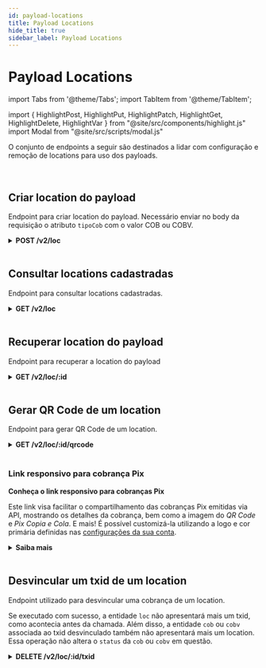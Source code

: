```yaml
---
id: payload-locations
title: Payload Locations
hide_title: true
sidebar_label: Payload Locations
---
```

<h1 className="titulo">Payload Locations </h1>
<div className="conteudo">

import Tabs from '@theme/Tabs';
import TabItem from '@theme/TabItem';


import { HighlightPost, HighlightPut, HighlightPatch, HighlightGet, HighlightDelete, HighlightVar } from "@site/src/components/highlight.js"
import Modal from "@site/src/scripts/modal.js" 

<!-- Embedding React components with MDX -->
<!-- fontWeight: 'bold', -->

<div className="subtitulo">
O conjunto de endpoints a seguir são destinados a lidar com configuração e remoção de locations para uso dos payloads.
</div>

<br/>
<br/>

  ## Criar location do payload
  Endpoint para criar location do payload. Necessário enviar no body da requisição o atributo <code>tipoCob</code> com o valor COB ou COBV.

<div className="post">
<details className="col-100">
  <summary>
    <b><HighlightPost>POST</HighlightPost> /v2/loc</b>
  </summary>
      <div className="post-div"> 
          <div className="left">
            Requer autorização para o escopo: <code>payloadlocation.write</code> 
          </div>
      </div>
      <br/> <br/>
      <p><b>Requisição</b></p>
      <p></p>
  <Tabs
    defaultValue="exemplo1"
    values={[
    { label: 'COB', value: 'exemplo1', },
    { label: 'COBV', value: 'COBV', },
    ]}>
    
  <TabItem value="exemplo1">

  ```json
  {
    "tipoCob": "cob"
}
  ``` 
  </TabItem>
  <TabItem value="COBV">

  ```json
  {
    "tipoCob": "cobv"
}
  ```
  </TabItem>
  </Tabs>
  <br/>   
        
  <b>Respostas</b>

  <br/> 

  As respostas abaixo representam Sucesso(201) e Falhas/erros do consumo.
  <Tabs
    defaultValue="saida"
    values={[
      { label: '🟢 201', value: 'saida', },
      { label: '🔴 400', value: '400', },
    ]}>
  <TabItem value="saida">

  ```json
  {
    "id": 66,
    "location": "qrcodes-pix.gerencianet.com.br/v2/7796e273b8e447c2b2c0ac2c58fe1a13",
    "tipoCob": "cob",
    "criacao": "2021-01-15T20:13:39.462Z"
}
  ```
  </TabItem>
  <TabItem value="400">

  ```json
  {
    "nome": "json_invalido",
    "mensagem": "Valores ou tipos de campo inválidos",
    "erros": [
      {
        "chave": "enum",
        "caminho": ".body.tipoCob",
        "mensagem": "deve ser igual a um dos valores predefinidos"
      }
    ]
}
  ```
  </TabItem>
  </Tabs>

</details>

</div>

<br/>

  ## Consultar locations cadastradas
  Endpoint para consultar locations cadastradas.

  <div className="get">
<details className="col-100">
  <summary>
    <b><HighlightGet>GET</HighlightGet> /v2/loc</b>
  </summary>
      <div className="get-div"> 
          <div className="left">
            Requer autorização para o escopo: <code>payloadlocation.read</code> 
          </div>
          <div className="right">
          <Modal filename="/markdown/pix/location/Consultar_locations.md" />
          </div>
      </div>
      <br/> <br/>

  <p><b>Requisição</b></p>
  Para obter o resultado da consulta de locations é necessário informar os parâmetros <code>inicio</code> e <code>fim</code>, como exibido no trecho de código abaixo. Esses parâmetros restringem os resultados para os locations compreendidos nesse intervalo de datas.
<br/>
<br/>
  <code>
  /v2/loc/?inicio=2020-10-22T16:01:35Z&fim=2020-10-23T16:01:35Z
 </code>
  <br/>    

  <br/>    
  <b>Respostas</b>

  <br/> 

  As respostas abaixo representam Sucesso(200) e Falhas/erros do consumo.
  <Tabs
    defaultValue="saida"
    values={[
      { label: '🟢 200', value: 'saida', },
      { label: '🔴 400', value: '400', },
    ]}>
  <TabItem value="saida">

  ```json
  {
    "parametros": {
      "inicio": "2022-01-22T16:01:35.000Z",
      "fim": "2024-01-22T16:01:35.000Z",
      "paginacao": {
        "paginaAtual": 0,
        "itensPorPagina": 100,
        "quantidadeDePaginas": 3,
        "quantidadeTotalDeItens": 215
      }
    },
    "loc": [
      {
        "id": 1,
        "location": "qrcodes-pix.gerencianet.com.br/v2/05a9c9f346294ea1be67fb3dbac0fb9c",
        "tipoCob": "cob",
        "criacao": "2022-11-12T18:42:05.000Z"
      },
      {
        "id": 2,
        "location": "qrcodes-pix.gerencianet.com.br/v2/cobv/ba942526a50746cfae28e8d9af89afd0",
        "tipoCob": "cobv",
        "criacao": "2022-11-12T18:32:10.000Z",
        "txid": "31a0baG77448041d64352h4523459"
      },
      {
        "id": 3,
        "location": "qrcodes-pix.gerencianet.com.br/v2/de2fe49560c64a5fb70aa8249853279f",
        "tipoCob": "cob",
        "criacao": "2022-11-12T18:25:36.000Z",
        "txid": "31a0ba6a7a80g8d64352345334e5h7"
      }
    ]
}
  ``` 
  </TabItem>
  <TabItem value="400">

  ```json
{
    "nome": "valor_invalido",
    "mensagem": "Campo de data fim deve ser maior ou igual ao campo de data inicio"
}
  ```
 </TabItem>
  </Tabs>

</details>
</div> 

<br/>

  ## Recuperar location do payload
Endpoint para recuperar a location do payload

  <div className="get">
<details className="col-100">
  <summary>
    <b><HighlightGet>GET</HighlightGet> /v2/loc/<HighlightVar>:id</HighlightVar></b>
  </summary>
      <div className="get-div"> 
          <div className="left">
            Requer autorização para o escopo: <code>payloadlocation.read</code> 
          </div>
          <div className="right">
          <Modal filename="/markdown/pix/location/Recuperar_location.md" />
          </div>
      </div>
      <br/>

  <br/>

  <b>Respostas</b>

  <br/> 

  As respostas abaixo representam Sucesso(200) e Falhas/erros do consumo.
  <Tabs
    defaultValue="saida"
    values={[
      { label: '🟢 200', value: 'saida', },
      { label: '🔴 400', value: '400', },
    ]}>
  <TabItem value="saida">

  ```json
  {
    "id": 7716,
    "txid": "fda9460fe04e4f129b72863ae57ee22f",
    "location": "pix.example.com/qr/v2/cobv/2353c790eefb11eaadc10242ac120002",
    "tipoCob": "cobv",
    "criacao": "2020-03-11T21:19:51.013Z"
  }
  ``` 
  </TabItem>
  <TabItem value="400">

  ```json
 {
    "nome": "location_nao_encontrada",
    "mensagem": "Nenhuma location encontrado para o identificador informado"
  }
  ```
 </TabItem>
  </Tabs>

</details>
</div> 

<br/>

  ## Gerar QR Code de um location
Endpoint para gerar QR Code de um location.

  <div className="get">
<details className="col-100">
  <summary>
    <b><HighlightGet>GET</HighlightGet> /v2/loc/<HighlightVar>:id</HighlightVar>/qrcode</b>
  </summary>
      <div className="get-div"> 
          <div className="left">
            Requer autorização para o escopo: <code>payloadlocation.read</code> 
          </div>
          <div className="right">
          <Modal filename="/markdown/pix/location/Gerar_qrcode.md" />
          </div>
      </div>
      <br/>

  <br/>

  <b>Respostas</b>

  <br/> 

  As respostas abaixo representam Sucesso(200) e Falhas/erros do consumo.
  <p><b>Atenção:</b> O link de Visualização funciona apenas para cobranças Pix emitidas em ambiente de produção.</p>

  <Tabs
    defaultValue="saida"
    values={[
      { label: '🟢 200', value: 'saida', },
      { label: '🔴 400', value: '400', },
    ]}>
  <TabItem value="saida">

  ```json
{
    "qrcode": "00020101021226990014BR.GOV.BCB.PIX2577qrcodes-pix.gerencianet.com.br/bolix/v2/cobv/0000000000000000000000000000GERENCIANET SA6010OURO PRETO62070503***63047CB1", // BRCode ou copia e cola
    "imagemQrcode": "data:image/svg+xml;base64,PHN2ZyB4bWxucz0iaHR0cDovL3d3dy53My5vcmc vMjAwMC9zdmciIHZpZXdCb3g9IjAgMCA0NSA0NSIgc2hhcGUtcmVuZGVyaW5nPSJjcmlzcEVkZ2VzIj48cGF0aCBmaWxsPSIjZmZmZmZmIiBkPSJNMCAwaDQ1djQ1SD..." ,
    "linkVisualizacao": "https://pix.sejaefi.com.br/cob/pagar/c0a68af7ece6468cbb8e120e29a27cb5"
}
  ``` 
  </TabItem>
  <TabItem value="400">

  ```json
{
    "nome": "location_nao_encontrada",
    "mensagem": "Nenhuma location encontrado para o identificador informado"
}
  ```
 </TabItem>
  </Tabs>

</details>
</div>


<br/>

<h3> Link responsivo para cobrança Pix</h3>

<!-- Link Responsivo -->
<div className="link link-responsivo">
  <div className="img-link-responsivo" alt="Imagem">
  </div>
  <div className="col-83">
    <p><b>Conheça o link responsivo para cobranças Pix</b></p>  
    <p>Este link visa facilitar o compartilhamento das cobranças Pix emitidas via API, mostrando os detalhes da cobrança, bem como a imagem do <i>QR Code</i> e <i>Pix Copia e Cola</i>. E mais! É possível customizá-la utilizando a logo e cor primária definidas nas <a href="https://sejaefi.com.br/blog/personalizar-cobranca-293" target="_blank">configurações da sua conta</a>. </p> 
    <details className="no_border">
      <summary>
        <b>Saiba mais</b>
      </summary>
      <p>Para obter este link da sua cobrança Pix emitida via API, basta acessar o retorno da API no endpoint de criação da cobrança e copiar o id do location gerado.</p>
      <p>Em seguida, você deve consumir o endpoint de QR Code, utilizando o id copiado: 
      <b> https://pix.api.efipay.com.br/v2/loc/:id/qrcode</b></p>
      <p>No endpoint, localize o campo <b>linkVisualizacao</b> e copie a URL gerada.</p>
      <p>Pronto! Com essa URL gerada, basta enviá-la para quem for pagar, conforme exemplo a seguir:</p>
      <div className="figure"> 
        <img src="/img/link_responsivo.gif" className="light_img"/>
        <img src="/img/link_responsivo_dark.gif" className="dark_img"/>
      </div>
      <p>
      <b>Links de exemplo:</b> <br/>
      Cobrança imediata:  <a href="https://pix.sejaefi.com.br/cob/pagar/c0a68af7ece6468cbb8e120e29a27cb5" target="_blank">https://pix.sejaefi.com.br/cob/pagar/c0a68af7ece6468cbb8e120e29a27cb5</a><br/>
      Cobrança com vencimento:  <a href="https://pix.sejaefi.com.br/cobv/pagar/3d89b1ae52604ed5b8accc78f3abd0aa" target="_blank">https://pix.sejaefi.com.br/cobv/pagar/3d89b1ae52604ed5b8accc78f3abd0aa</a>
      </p>
      <p>
      <b>Atenção:</b> Estes links só funcionam para cobranças Pix emitidas em ambiente de produção.</p>
    </details>
  </div>
</div>

<br/>

  ## Desvincular um txid de um location
Endpoint utilizado para desvincular uma cobrança de um location.

Se executado com sucesso, a entidade <code>loc</code> não apresentará mais um txid, como acontecia antes da chamada. Além disso, a entidade <code>cob</code> ou <code>cobv</code> associada ao txid desvinculado também não apresentará mais um location. Essa operação não altera o <code>status</code> da <code>cob</code> ou <code>cobv</code> em questão.
  <div className="delete">
<details className="col-100">
  <summary>
    <b><HighlightDelete>DELETE</HighlightDelete> /v2/loc/<HighlightVar>:id</HighlightVar>/txid</b>
  </summary>
      <div className="delete-div"> 
          <div className="left">
            Requer autorização para o escopo: <code>payloadlocation.write</code> 
          </div>
          <div className="right">
          <Modal filename="/markdown/pix/location/Desvincular_txid.md" />
          </div>
      </div>
      <br/> <br/>

  <b>Respostas</b>

  <br/> 

  As respostas abaixo representam Sucesso(200) e Falhas/erros do consumo.
  <Tabs
    defaultValue="saida"
    values={[
      { label: '🟢 200', value: 'saida', },
      { label: '🔴 400', value: '400', },
    ]}>
  <TabItem value="saida">

  ```json
  {
    "id": 2316,
    "location": "qrcodes-pix.gerencianet.com.br/v2/a8534e273ecb47d3ac30613104544466",
    "tipoCob": "cob",
    "criacao": "2020-05-31T19:39:54.013Z"
  }
  ``` 
  </TabItem>
  <TabItem value="400">

  ```json
{
    "nome": "location_nao_encontrada",
    "mensagem": "Nenhuma location encontrado para o identificador informado"
}
  ```
 </TabItem>
  </Tabs>

</details>
</div>

</div>